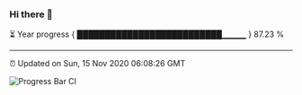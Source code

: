 ### Hi there 👋

⏳ Year progress { ██████████████████████████▁▁▁▁ } 87.23 %

---

⏰ Updated on Sun, 15 Nov 2020 06:08:26 GMT

![Progress Bar CI](https://github.com/liununu/liununu/workflows/Progress%20Bar%20CI/badge.svg)
